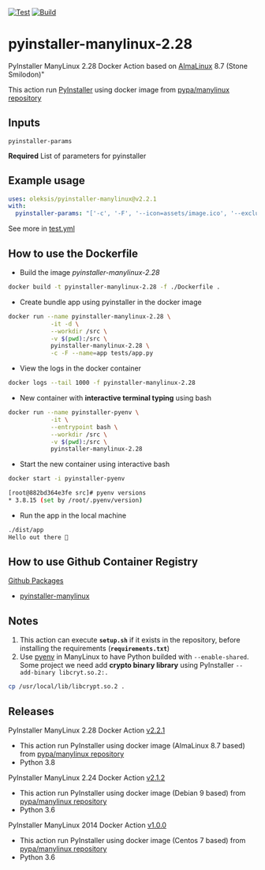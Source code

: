 [![Test](https://github.com/oleksis/pyinstaller-manylinux/workflows/Test/badge.svg)](https://github.com/oleksis/pyinstaller-manylinux/actions/workflows/test.yml)
[![Build](https://github.com/oleksis/pyinstaller-manylinux/actions/workflows/build.yml/badge.svg)](https://github.com/oleksis/pyinstaller-manylinux/actions/workflows/build.yml)

# pyinstaller-manylinux-2.28
PyInstaller ManyLinux 2.28 Docker Action based on [AlmaLinux](https://github.com/pypa/manylinux) 8.7 (Stone Smilodon)"

This action run [PyInstaller](https://www.pyinstaller.org/) using docker image from [pypa/manylinux repository](https://quay.io/repository/pypa/manylinux_2_28_x86_64)

## Inputs
`pyinstaller-params`

**Required** List of parameters for pyinstaller

## Example usage
```yaml
uses: oleksis/pyinstaller-manylinux@v2.2.1
with:
  pyinstaller-params: "['-c', '-F', '--icon=assets/image.ico', '--exclude-module=test', '--name=app-binary', 'app_module/__main__.py']"
```

See more in [test.yml](.github/workflows/test.yml)

## How to use the Dockerfile
- Build the image *pyinstaller-manylinux-2.28*
```bash
docker build -t pyinstaller-manylinux-2.28 -f ./Dockerfile .
```
- Create bundle app using pyinstaller in the docker image
```bash
docker run --name pyinstaller-manylinux-2.28 \
            -it -d \
            --workdir /src \
            -v $(pwd):/src \
            pyinstaller-manylinux-2.28 \
            -c -F --name=app tests/app.py
```
- View the logs in the docker container
```bash   
docker logs --tail 1000 -f pyinstaller-manylinux-2.28
```
- New container with **interactive terminal typing** using bash
```bash
docker run --name pyinstaller-pyenv \
            -it \
            --entrypoint bash \
            --workdir /src \
            -v $(pwd):/src \
            pyinstaller-manylinux-2.28
```
- Start the new container using interactive bash
```bash
docker start -i pyinstaller-pyenv

[root@882bd364e3fe src]# pyenv versions
* 3.8.15 (set by /root/.pyenv/version)
```
- Run the app in the local machine
```bash
./dist/app
Hello out there 👋
```

## How to use Github Container Registry
[Github Packages](https://docs.github.com/en/packages/working-with-a-github-packages-registry/working-with-the-container-registry)
- [pyinstaller-manylinux](https://github.com/oleksis/pyinstaller-manylinux/pkgs/container/pyinstaller-manylinux)

## Notes

1. This action can execute **`setup.sh`** if it exists in the repository, before installing the requirements (**`requirements.txt`**)
2. Use [pyenv](https://github.com/pyenv/pyenv) in ManyLinux to have Python builded with `--enable-shared`.
   Some project we need add **crypto binary library** using PyInstaller `--add-binary libcryt.so.2:.`
```bash
cp /usr/local/lib/libcrypt.so.2 .
```

## Releases
PyInstaller ManyLinux 2.28 Docker Action [v2.2.1](https://github.com/oleksis/pyinstaller-manylinux/releases/tag/v2.2.1)
- This action run PyInstaller using docker image (AlmaLinux 8.7 based) from [pypa/manylinux repository](https://quay.io/repository/pypa/manylinux_2_28_x86_64)
- Python 3.8

PyInstaller ManyLinux 2.24 Docker Action [v2.1.2](https://github.com/oleksis/pyinstaller-manylinux/releases/tag/v2.1.2)
- This action run PyInstaller using docker image (Debian 9 based) from [pypa/manylinux repository](https://quay.io/repository/pypa/manylinux_2_24_x86_64)
- Python 3.6

PyInstaller ManyLinux 2014 Docker Action [v1.0.0](https://github.com/oleksis/pyinstaller-manylinux/releases/tag/v1)
- This action run PyInstaller using docker image (Centos 7 based) from [pypa/manylinux repository](https://quay.io/repository/pypa/manylinux2014_x86_64)
- Python 3.6
